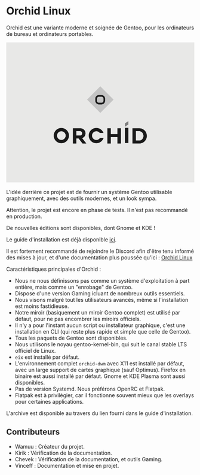# Orchid Linux 

Orchid est une variante moderne et soignée de Gentoo, pour les ordinateurs de bureau et ordinateurs portables.

![Orchid Logo](img/ORCHID_LOGO.png)

L'idée derrière ce projet est de fournir un système Gentoo utilisable graphiquement, avec des outils modernes, et un look sympa.

Attention, le projet est encore en phase de tests. Il n'est pas recommandé en production.

De nouvelles éditions sont disponibles, dont Gnome et KDE !

Le guide d'installation est déjà disponible [ici](https://github.com/juliiine/orchid/blob/main/Installation.md).

Il est fortement recommandé de rejoindre le Discord afin d'être tenu informé des mises à jour, et d'une documentation plus poussée qu'ici : [Orchid Linux](https://discord.gg/DeRhvP7M)

Caractéristiques principales d'Orchid :

- Nous ne nous définissons pas comme un système d'exploitation à part entière, mais comme un "enrobage" de Gentoo. 
- Dispose d'une version Gaming icluant de nombreux outils essentiels.
- Nous visons malgré tout les utilisateurs avancés, même si l'installation est moins fastidieuse.
- Notre miroir (basiquement un miroir Gentoo complet) est utilisé par défaut, pour ne pas encombrer les miroirs officiels.
- Il n'y a pour l'instant aucun script ou installateur graphique, c'est une installation en CLI (qui reste plus rapide et simple que celle de Gentoo).
- Tous les paquets de Gentoo sont disponibles.
- Nous utilisons le noyau gentoo-kernel-bin, qui suit le canal stable LTS officiel de Linux.
- `eix` est installé par défaut.
- L'environnement complet `orchid-dwm` avec X11 est installé par défaut, avec un large support de cartes graphique (sauf Optimus). Firefox en binaire est aussi installé par défaut. Gnome et KDE Plasma sont aussi disponibles.
- Pas de version Systemd. Nous préférons OpenRC et Flatpak. 
- Flatpak est à privilégier, car il fonctionne souvent mieux que les overlays pour certaines applications.


L'archive est disponible au travers du lien fourni dans le guide d'installation.

## Contributeurs

- Wamuu : Créateur du projet.
- Kirik : Vérification de la documentation.
- Chevek : Vérification de la documentation, et outils Gaming.
- Vinceff : Documentation et mise en projet.
